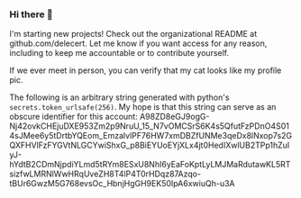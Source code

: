 ### Hi there 👋

I'm starting new projects! Check out the organizational README at github.com/delecert. Let me know if you want access for any reason, including to keep me accountable or to contribute yourself.

If we ever meet in person, you can verify that my cat looks like my profile pic.

The following is an arbitrary string generated with python's `secrets.token_urlsafe(256)`. My hope is that this string can serve as an obscure identifier for this account: A98ZD8eGJ9ogG-Nj42ovkCHEjuDXE953Zm2p9NruU_15_N7vOMCSrS6K4s5QfutFzPDnO4S014sJMee6y5tDrtbYQEom_EmzalvlPF76HW7xmDBZfUNMe3qeDx8lNxop7s2GQXFHVlFzFYGVtNLGCYwiShxG_p8BiEYUoEYjXLx4jt0HedIXwlUB2TPp1hZuIyJ-hYdtB2CDmNjpdiYLmd5tRYm8ESxU8NhI6yEaFoKptLyLMJMaRdutawKL5RTsizfwLMRNlWwHRqUveZH8T4lP4T0rHDqz87Azqo-tBUr6GwzM5G768evsOc_HbnjHgGH9EK50IpA6xwiuQh-u3A

